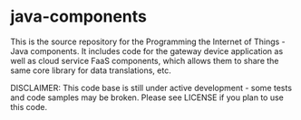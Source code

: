 # java-components
This is the source repository for the Programming the Internet of Things - Java components.
It includes code for the gateway device application as well as cloud service FaaS components,
which allows them to share the same core library for data translations, etc.

DISCLAIMER: This code base is still under active development - some tests and code samples may be broken.
Please see LICENSE if you plan to use this code.
